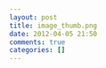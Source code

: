 ```yaml
---
layout: post
title: image_thumb.png
date: 2012-04-05 21:50
comments: true
categories: []
---
```


